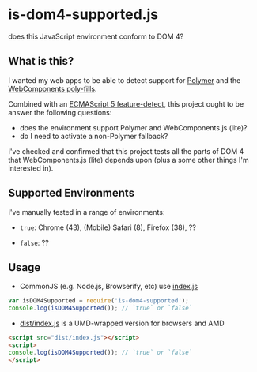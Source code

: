# is-dom4-supported.js

does this JavaScript environment conform to DOM 4?


## What is this?

I wanted my web apps to be able to detect support for [Polymer](https://www.polymer-project.org/)
and the [WebComponents poly-fills](http://webcomponents.org/polyfills/).

Combined with an [ECMAScript 5 feature-detect](https://github.com/jokeyrhyme/is-es5-supported), this project
ought to be answer the following questions:

- does the environment support Polymer and WebComponents.js (lite)?
- do I need to activate a non-Polymer fallback?

I've checked and confirmed that this project tests all the parts of DOM 4 that
WebComponents.js (lite) depends upon (plus a some other things I'm interested in).


## Supported Environments

I've manually tested in a range of environments:

- `true`: Chrome (43), (Mobile) Safari (8), Firefox (38), ??

- `false`: ??


## Usage

- CommonJS (e.g. Node.js, Browserify, etc) use [index.js](index.js)

```javascript
var isDOM4Supported = require('is-dom4-supported');
console.log(isDOM4Supported()); // `true` or `false`
```

- [dist/index.js](dist/index.js) is a UMD-wrapped version for browsers and AMD

```html
<script src="dist/index.js"></script>
<script>
console.log(isDOM4Supported()); // `true` or `false`
</script>
```
